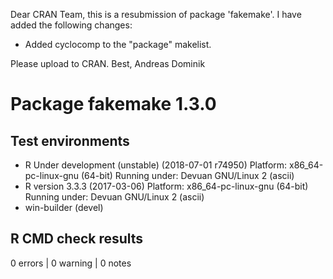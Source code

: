 Dear CRAN Team,
this is a resubmission of package 'fakemake'. I have added the following changes:

* Added cyclocomp to the "package" makelist.

Please upload to CRAN.
Best, Andreas Dominik

# Package fakemake 1.3.0
## Test  environments 
- R Under development (unstable) (2018-07-01 r74950)
  Platform: x86_64-pc-linux-gnu (64-bit)
  Running under: Devuan GNU/Linux 2 (ascii)
- R version 3.3.3 (2017-03-06)
  Platform: x86_64-pc-linux-gnu (64-bit)
  Running under: Devuan GNU/Linux 2 (ascii)
- win-builder (devel)

## R CMD check results
0 errors | 0 warning  | 0 notes
